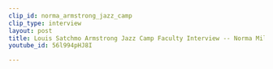 ```yaml
---
clip_id: norma_armstrong_jazz_camp
clip_type: interview
layout: post
title: Louis Satchmo Armstrong Jazz Camp Faculty Interview -- Norma Miller
youtube_id: 56l994pHJ8I

---
```


